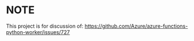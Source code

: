 # NOTE
This project is for discussion of: https://github.com/Azure/azure-functions-python-worker/issues/727
